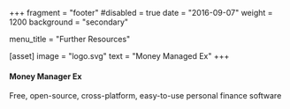 +++
fragment = "footer"
#disabled = true
date = "2016-09-07"
weight = 1200
background = "secondary"

menu_title = "Further Resources"

[asset]
  image = "logo.svg"
  text = "Money Managed Ex"
+++

#### Money Manager Ex

Free, open-source, cross-platform, easy-to-use personal finance software
